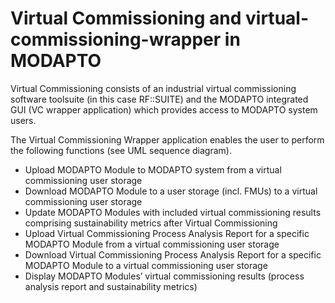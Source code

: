 # Virtual Commissioning and virtual-commissioning-wrapper in MODAPTO

Virtual Commissioning consists of an industrial virtual commissioning software toolsuite (in this case RF::SUITE) and the MODAPTO integrated GUI (VC wrapper application) which provides access to MODAPTO system users.  

The Virtual Commissioning Wrapper application enables the user to perform the following functions (see UML sequence diagram).

- Upload MODAPTO Module to MODAPTO system from a virtual commissioning user storage 
- Download MODAPTO Module to a user storage (incl. FMUs) to a virtual commissioning user storage  
- Update MODAPTO Modules with included virtual commissioning results comprising sustainability metrics after Virtual Commissioning 
- Upload Virtual Commissioning Process Analysis Report for a specific MODAPTO Module from a virtual commissioning user storage 
- Download Virtual Commissioning Process Analysis Report for a specific MODAPTO Module to a virtual commissioning user storage 
- Display MODAPTO Modules’ virtual commissioning results (process analysis report and sustainability metrics) 
 

